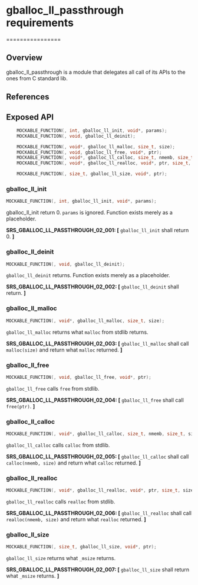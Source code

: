 # gballoc_ll_passthrough requirements
================

## Overview

gballoc_ll_passthrough is a module that delegates all call of its APIs to the ones from C standard lib.

## References


## Exposed API

```c
    MOCKABLE_FUNCTION(, int, gballoc_ll_init, void*, params);
    MOCKABLE_FUNCTION(, void, gballoc_ll_deinit);

    MOCKABLE_FUNCTION(, void*, gballoc_ll_malloc, size_t, size);
    MOCKABLE_FUNCTION(, void, gballoc_ll_free, void*, ptr);
    MOCKABLE_FUNCTION(, void*, gballoc_ll_calloc, size_t, nmemb, size_t, size);
    MOCKABLE_FUNCTION(, void*, gballoc_ll_realloc, void*, ptr, size_t, size);

    MOCKABLE_FUNCTION(, size_t, gballoc_ll_size, void*, ptr);
```

### gballoc_ll_init

```c
MOCKABLE_FUNCTION(, int, gballoc_ll_init, void*, params);
```

gballoc_ll_init return 0. `params` is ignored. Function exists merely as a placeholder.

**SRS_GBALLOC_LL_PASSTHROUGH_02_001: [** `gballoc_ll_init` shall return 0. **]**

### gballoc_ll_deinit
```c
MOCKABLE_FUNCTION(, void, gballoc_ll_deinit);
```

`gballoc_ll_deinit` returns. Function exists merely as a placeholder.

**SRS_GBALLOC_LL_PASSTHROUGH_02_002: [** `gballoc_ll_deinit` shall return. **]**

### gballoc_ll_malloc
```c
MOCKABLE_FUNCTION(, void*, gballoc_ll_malloc, size_t, size);
```

`gballoc_ll_malloc` returns what `malloc` from stdlib returns.

**SRS_GBALLOC_LL_PASSTHROUGH_02_003: [** `gballoc_ll_malloc` shall call `malloc(size)` and return what `malloc` returned. **]**

### gballoc_ll_free
```c
MOCKABLE_FUNCTION(, void, gballoc_ll_free, void*, ptr);
```

`gballoc_ll_free` calls `free` from stdlib.

**SRS_GBALLOC_LL_PASSTHROUGH_02_004: [** `gballoc_ll_free` shall call `free(ptr)`. **]**

### gballoc_ll_calloc
```c
MOCKABLE_FUNCTION(, void*, gballoc_ll_calloc, size_t, nmemb, size_t, size);
```

`gballoc_ll_calloc` calls `calloc` from stdlib.

**SRS_GBALLOC_LL_PASSTHROUGH_02_005: [** `gballoc_ll_calloc` shall call `calloc(nmemb, size)` and return what `calloc` returned. **]**

### gballoc_ll_realloc
```c
MOCKABLE_FUNCTION(, void*, gballoc_ll_realloc, void*, ptr, size_t, size);
```

`gballoc_ll_realloc` calls `realloc` from stdlib.

**SRS_GBALLOC_LL_PASSTHROUGH_02_006: [** `gballoc_ll_realloc` shall call `realloc(nmemb, size)` and return what `realloc` returned. **]**


### gballoc_ll_size
```c
MOCKABLE_FUNCTION(, size_t, gballoc_ll_size, void*, ptr);
```

`gballoc_ll_size` returns what `_msize` returns.

**SRS_GBALLOC_LL_PASSTHROUGH_02_007: [** `gballoc_ll_size` shall return what `_msize` returns. **]**


